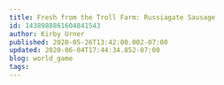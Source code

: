 ```yaml
---
title: Fresh from the Troll Farm: Russiagate Sausage
id: 1438988861604841543
author: Kirby Urner
published: 2020-05-26T13:42:00.002-07:00
updated: 2020-06-04T17:44:34.852-07:00
blog: world_game
tags: 
---
```


